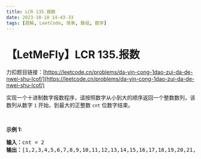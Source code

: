 ```yaml
---
title: LCR 135.报数
date: 2023-10-10 14-43-33
tags: [题解, LeetCode, 简单, 数组, 数学]
---
```


# 【LetMeFly】LCR 135.报数

力扣题目链接：[https://leetcode.cn/problems/da-yin-cong-1dao-zui-da-de-nwei-shu-lcof/](https://leetcode.cn/problems/da-yin-cong-1dao-zui-da-de-nwei-shu-lcof/)

<p>实现一个十进制数字报数程序，请按照数字从小到大的顺序返回一个整数数列，该数列从数字 <code>1</code> 开始，到最大的正整数 <code>cnt</code> 位数字结束。</p>

<p>&nbsp;</p>

<p><strong>示例 1:</strong></p>

<pre>
<strong>输入：</strong>cnt = 2
<strong>输出：</strong>[1,2,3,4,5,6,7,8,9,10,11,12,13,14,15,16,17,18,19,20,21,22,23,24,25,26,27,28,29,30,31,32,33,34,35,36,37,38,39,40,41,42,43,44,45,46,47,48,49,50,51,52,53,54,55,56,57,58,59,60,61,62,63,64,65,66,67,68,69,70,71,72,73,74,75,76,77,78,79,80,81,82,83,84,85,86,87,88,89,90,91,92,93,94,95,96,97,98,99]</pre>


    